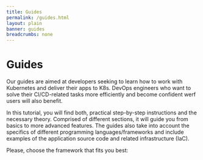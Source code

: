 ```yaml
---
title: Guides
permalink: /guides.html
layout: plain
banner: guides
breadcrumbs: none
---
```


<link rel="stylesheet" type="text/css" href="{{ assets["overview.css"].digest_path | relative_url }}" />
<link rel="stylesheet" type="text/css" href="{{ assets["guides.css"].digest_path | relative_url }}" />

<h1 class="docs__title">Guides</h1>
<p>Our guides are aimed at developers seeking to learn how to work with Kubernetes and deliver their apps to K8s. DevOps engineers who want to solve their CI/CD-related tasks more efficiently and become confident werf users will also benefit.</p>

<p>In this tutorial, you will find both, practical step-by-step instructions and the necessary theory. Comprised of different sections, it will guide you from basics to more advanced features. The guides also take into account the specifics of different programming languages/frameworks and include examples of the application source code and related infrastructure (IaC).</p>

<p>Please, choose the framework that fits you best:</p>

<!--#include virtual="/guides/includes/landing-tiles.html" -->
